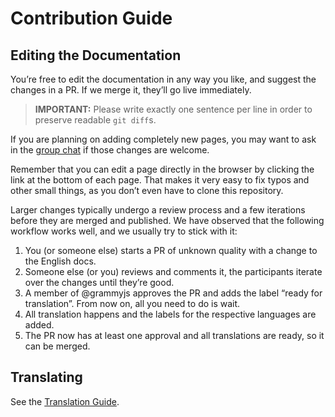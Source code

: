 # Contribution Guide

## Editing the Documentation

You’re free to edit the documentation in any way you like, and suggest the changes in a PR.
If we merge it, they’ll go live immediately.

> **IMPORTANT:** Please write exactly one sentence per line in order to preserve readable `git diff`s.

If you are planning on adding completely new pages, you may want to ask in the [group chat](https://t.me/grammyjs) if those changes are welcome.

Remember that you can edit a page directly in the browser by clicking the link at the bottom of each page.
That makes it very easy to fix typos and other small things, as you don’t even have to clone this repository.

Larger changes typically undergo a review process and a few iterations before they are merged and published.
We have observed that the following workflow works well, and we usually try to stick with it:

1. You (or someone else) starts a PR of unknown quality with a change to the English docs.
2. Someone else (or you) reviews and comments it, the participants iterate over the changes until they’re good.
3. A member of @grammyjs approves the PR and adds the label “ready for translation”.
   From now on, all you need to do is wait.
4. All translation happens and the labels for the respective languages are added.
5. The PR now has at least one approval and all translations are ready, so it can be merged.

## Translating

See the [Translation Guide](./TRANSLATING.md).
